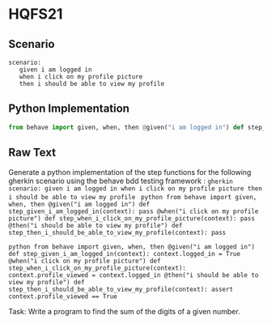 # HQFS21
## Scenario
```gherkin
scenario: 
   given i am logged in 
   when i click on my profile picture 
   then i should be able to view my profile
```


## Python Implementation
```python
from behave import given, when, then @given("i am logged in") def step_given_i_am_logged_in(context): pass @when("i click on my profile picture") def step_when_i_click_on_my_profile_picture(context): pass @then("i should be able to view my profile") def step_then_i_should_be_able_to_view_my_profile(context): pass
```


## Raw Text
Generate a python implementation of the step functions for the following gherkin scenario using the behave bdd testing framework : ```gherkin scenario: given i am logged in when i click on my profile picture then i should be able to view my profile ``` ```python from behave import given, when, then @given("i am logged in") def step_given_i_am_logged_in(context): pass @when("i click on my profile picture") def step_when_i_click_on_my_profile_picture(context): pass @then("i should be able to view my profile") def step_then_i_should_be_able_to_view_my_profile(context): pass ```



```python from behave import given, when, then @given("i am logged in") def step_given_i_am_logged_in(context): context.logged_in = True @when("i click on my profile picture") def step_when_i_click_on_my_profile_picture(context): context.profile_viewed = context.logged_in @then("i should be able to view my profile") def step_then_i_should_be_able_to_view_my_profile(context): assert context.profile_viewed == True ```

Task: Write a program to find the sum of the digits of a given number.
